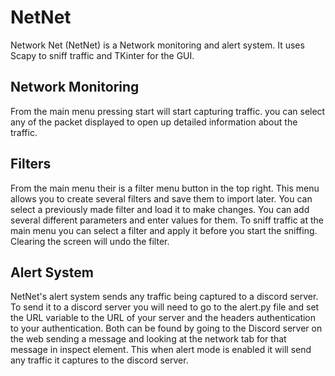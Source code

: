 # NetNet
Network Net (NetNet) is a Network monitoring and alert system. It uses Scapy to sniff traffic and TKinter for the GUI. 

## Network Monitoring
From the main menu pressing start will start capturing traffic. you can select any of the packet displayed to open up detailed information about the traffic.

## Filters
From the main menu their is a filter menu button in the top right. This menu allows you to create several filters and save them to import later. You can select a previously made filter and load it to make changes. You can add several different parameters and enter values for them. To sniff traffic at the main menu you can select a filter and apply it before you start the sniffing. Clearing the screen will undo the filter.

## Alert System
NetNet's alert system sends any traffic being captured to a discord server. To send it to a discord server you will need to go to the alert.py file and set the URL variable to the URL of your server and the headers authentication to your authentication. Both can be found by going to the Discord server on the web sending a message and looking at the network tab for that message in inspect element. This when alert mode is enabled it will send any traffic it captures to the discord server.
